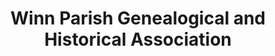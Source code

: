 ---
layout: repo
title: "Winn Parish Genealogical and Historical Association"
id: 25593
permalink: repos/25593/
---